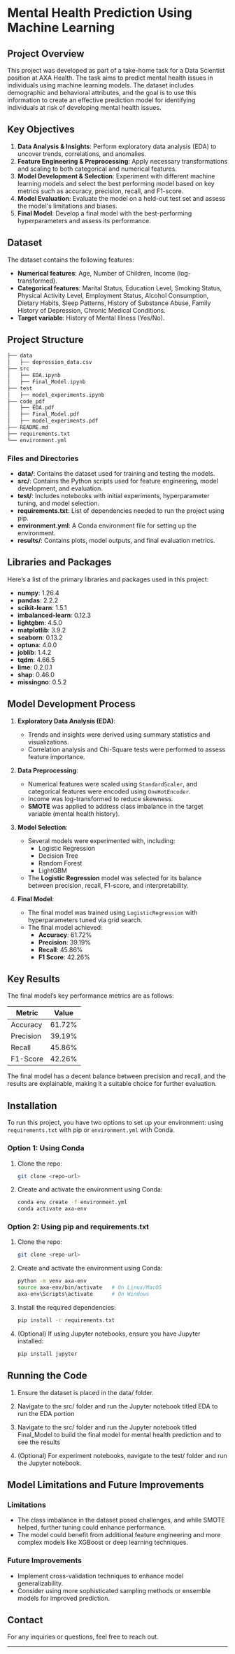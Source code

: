 # Mental Health Prediction Using Machine Learning

## Project Overview

This project was developed as part of a take-home task for a Data Scientist position at AXA Health. The task aims to predict mental health issues in individuals using machine learning models. The dataset includes demographic and behavioral attributes, and the goal is to use this information to create an effective prediction model for identifying individuals at risk of developing mental health issues.

## Key Objectives

1. **Data Analysis & Insights**: Perform exploratory data analysis (EDA) to uncover trends, correlations, and anomalies.
2. **Feature Engineering & Preprocessing**: Apply necessary transformations and scaling to both categorical and numerical features.
3. **Model Development & Selection**: Experiment with different machine learning models and select the best performing model based on key metrics such as accuracy, precision, recall, and F1-score.
4. **Model Evaluation**: Evaluate the model on a held-out test set and assess the model's limitations and biases.
5. **Final Model**: Develop a final model with the best-performing hyperparameters and assess its performance.

## Dataset

The dataset contains the following features:
- **Numerical features**: Age, Number of Children, Income (log-transformed).
- **Categorical features**: Marital Status, Education Level, Smoking Status, Physical Activity Level, Employment Status, Alcohol Consumption, Dietary Habits, Sleep Patterns, History of Substance Abuse, Family History of Depression, Chronic Medical Conditions.
- **Target variable**: History of Mental Illness (Yes/No).

## Project Structure
```bash
├── data
│   ├── depression_data.csv
├── src
│   ├── EDA.ipynb
│   ├── Final_Model.ipynb
├── test
│   ├── model_experiments.ipynb
├── code_pdf
│   ├── EDA.pdf
│   ├── Final_Model.pdf
│   ├── model_experiments.pdf
├── README.md
├── requirements.txt
└── environment.yml
```




### Files and Directories
- **data/**: Contains the dataset used for training and testing the models.
- **src/**: Contains the Python scripts used for feature engineering, model development, and evaluation.
- **test/**: Includes notebooks with initial experiments, hyperparameter tuning, and model selection.
- **requirements.txt**: List of dependencies needed to run the project using pip.
- **environment.yml**: A Conda environment file for setting up the environment.
- **results/**: Contains plots, model outputs, and final evaluation metrics.

## Libraries and Packages

Here’s a list of the primary libraries and packages used in this project:
- **numpy**: 1.26.4
- **pandas**: 2.2.2
- **scikit-learn**: 1.5.1
- **imbalanced-learn**: 0.12.3
- **lightgbm**: 4.5.0
- **matplotlib**: 3.9.2
- **seaborn**: 0.13.2
- **optuna**: 4.0.0
- **joblib**: 1.4.2
- **tqdm**: 4.66.5
- **lime**: 0.2.0.1
- **shap**: 0.46.0
- **missingno**: 0.5.2

## Model Development Process

1. **Exploratory Data Analysis (EDA)**:
   - Trends and insights were derived using summary statistics and visualizations.
   - Correlation analysis and Chi-Square tests were performed to assess feature importance.

2. **Data Preprocessing**:
   - Numerical features were scaled using `StandardScaler`, and categorical features were encoded using `OneHotEncoder`.
   - Income was log-transformed to reduce skewness.
   - **SMOTE** was applied to address class imbalance in the target variable (mental health history).

3. **Model Selection**:
   - Several models were experimented with, including:
     - Logistic Regression
     - Decision Tree
     - Random Forest
     - LightGBM
   - The **Logistic Regression** model was selected for its balance between precision, recall, F1-score, and interpretability.

4. **Final Model**:
   - The final model was trained using `LogisticRegression` with hyperparameters tuned via grid search.
   - The final model achieved:
     - **Accuracy**: 61.72%
     - **Precision**: 39.19%
     - **Recall**: 45.86%
     - **F1 Score**: 42.26%

## Key Results

The final model’s key performance metrics are as follows:

| Metric      | Value   |
|-------------|---------|
| Accuracy    | 61.72%  |
| Precision   | 39.19%  |
| Recall      | 45.86%  |
| F1-Score    | 42.26%  |

The final model has a decent balance between precision and recall, and the results are explainable, making it a suitable choice for further evaluation.

## Installation

To run this project, you have two options to set up your environment: using `requirements.txt` with pip or `environment.yml` with Conda.

### Option 1: Using Conda

1. Clone the repo:
   ```bash
   git clone <repo-url>
   ```

2. Create and activate the environment using Conda:
    ```bash
    conda env create -f environment.yml
    conda activate axa-env
    ```

### Option 2: Using pip and requirements.txt

1. Clone the repo:
   ```bash
   git clone <repo-url>
   ```

2. Create and activate the environment using Conda:
    ```bash
    python -m venv axa-env
    source axa-env/bin/activate   # On Linux/MacOS
    axa-env\Scripts\activate      # On Windows
    ```

3. Install the required dependencies:
    ```bash
    pip install -r requirements.txt
    ```

4. (Optional) If using Jupyter notebooks, ensure you have Jupyter installed:
    ```bash
    pip install jupyter
    ```

## Running the Code

1. Ensure the dataset is placed in the data/ folder.

2. Navigate to the src/ folder and run the Jupyter notebook titled EDA to run the EDA portion

3. Navigate to the src/ folder and run the Jupyter notebook titled Final_Model to build the final model for mental health prediction and to see the results

4. (Optional) For experiment notebooks, navigate to the test/ folder and run the Jupyter notebook.


## Model Limitations and Future Improvements

### Limitations

* The class imbalance in the dataset posed challenges, and while SMOTE helped, further tuning could enhance performance.
* The model could benefit from additional feature engineering and more complex models like XGBoost or deep learning techniques.

### Future Improvements

* Implement cross-validation techniques to enhance model generalizability.
* Consider using more sophisticated sampling methods or ensemble models for improved prediction.

## Contact
For any inquiries or questions, feel free to reach out.


---
